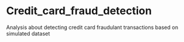 # Credit_card_fraud_detection
Analysis about detecting credit card fraudulant transactions based on simulated dataset
